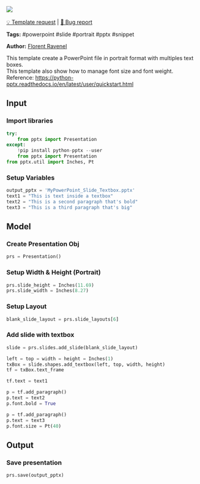 <a href="https://app.naas.ai/user-redirect/naas/downloader?url=https://raw.githubusercontent.com/jupyter-naas/awesome-notebooks/master/PowerPoint/PowerPoint_Add_Slide_With_Textbox.ipynb" target="_parent"><img src="https://naasai-public.s3.eu-west-3.amazonaws.com/open_in_naas.svg"/></a><br><br><a href="https://github.com/jupyter-naas/awesome-notebooks/issues/new?assignees=&labels=&template=template-request.md&title=Tool+-+Action+of+the+notebook+">💡 Template request</a> | <a href="https://github.com/jupyter-naas/awesome-notebooks/issues/new?assignees=&labels=&template=bug_report.md&title=">🚨 Bug report</a>

**Tags:** #powerpoint #slide #portrait #pptx #snippet

**Author:** [Florent Ravenel](https://www.linkedin.com/in/florent-ravenel/)

This template create a PowerPoint file in portrait format with multiples text boxes.<br>
This template also show how to manage font size and font weight.<br>
Reference: https://python-pptx.readthedocs.io/en/latest/user/quickstart.html

## Input

### Import libraries


```python
try:
    from pptx import Presentation
except:
    !pip install python-pptx --user
    from pptx import Presentation
from pptx.util import Inches, Pt
```

### Setup Variables


```python
output_pptx = 'MyPowerPoint_Slide_Textbox.pptx'
text1 = "This is text inside a textbox"
text2 = "This is a second paragraph that's bold"
text3 = "This is a third paragraph that's big"
```

## Model

### Create Presentation Obj


```python
prs = Presentation()
```

### Setup Width & Height (Portrait)


```python
prs.slide_height = Inches(11.69)
prs.slide_width = Inches(8.27)
```

### Setup Layout


```python
blank_slide_layout = prs.slide_layouts[6]
```

### Add slide with textbox


```python
slide = prs.slides.add_slide(blank_slide_layout)

left = top = width = height = Inches(1)
txBox = slide.shapes.add_textbox(left, top, width, height)
tf = txBox.text_frame

tf.text = text1

p = tf.add_paragraph()
p.text = text2
p.font.bold = True

p = tf.add_paragraph()
p.text = text3
p.font.size = Pt(40)
```

## Output

### Save presentation


```python
prs.save(output_pptx)
```
